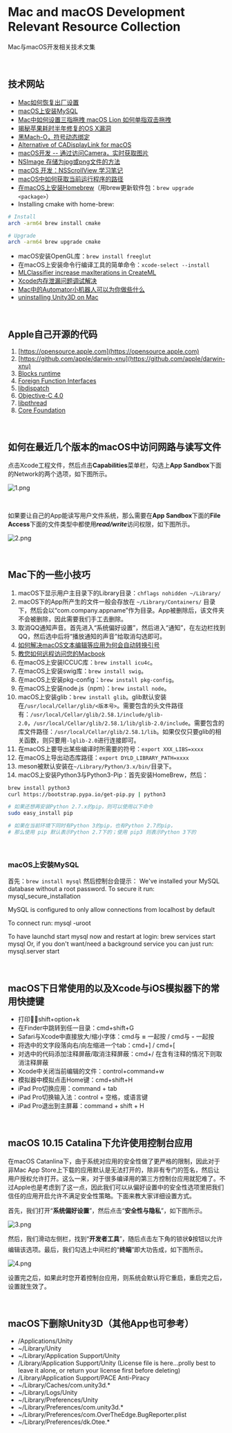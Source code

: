 # Mac and macOS Development Relevant Resource Collection
Mac与macOS开发相关技术文集

<br />

## 技术网站

- [Mac如何恢复出厂设置](http://zhinan.sogou.com/guide/detail/?id=1610048493)
- [macOS上安装MySQL](https://discussions.apple.com/docs/DOC-3082)
- [Mac中如何设置三指拖拽 macOS Lion 如何单指双击拖拽](http://www.anystandards.com/archives/49079.html)
- [揭秘苹果耗时半年修复的OS X漏洞](http://geek.csdn.net/news/detail/30401)
- [黑Mach-O，符号动态绑定](https://github.com/facebook/fishhook)
- [Alternative of CADisplayLink for macOS](https://stackoverflow.com/questions/14158743/alternative-of-cadisplaylink-for-mac-os-x)
- [macOS开发 -- 通过访问Camera，实时获取图片](https://blog.csdn.net/heroguo_jp/article/details/79500654)
- [NSImage 存储为jpg或png文件的方法](https://blog.csdn.net/yuanya/article/details/25510515)
- [macOS 开发：NSScrollView 学习笔记](https://segmentfault.com/a/1190000012069895)
- [macOS中如何获取当前运行程序的路径](https://www.cnblogs.com/zenny-chen/p/3290653.html)
- [在macOS上安装Homebrew](https://brew.sh)（用brew更新软件包：`brew upgrade <package>`）
- Installing cmake with home-brew:
```bash
# Install
arch -arm64 brew install cmake

# Upgrade
arch -arm64 brew upgrade cmake
```
- macOS安装OpenGL库：`brew install freeglut`
- 在macOS上安装命令行编译工具的简单命令：`xcode-select --install`
- [MLClassifier increase maxIterations in CreateML](https://forums.developer.apple.com/thread/104668)
- [Xcode内存泄漏问题调试解决](https://my.oschina.net/u/2483082/blog/755130)
- [Mac中的Automator小机器人可以为你做些什么](https://www.toutiao.com/i6484230280306491918/)
- [uninstalling Unity3D on Mac](https://forum.unity.com/threads/uninstalling-unity-on-mac.395154/)

<br />

## Apple自己开源的代码
1. [https://opensource.apple.com](https://opensource.apple.com)
1. [https://github.com/apple/darwin-xnu](https://github.com/apple/darwin-xnu)
1. [Blocks runtime](https://opensource.apple.com/source/clang/clang-800.0.42.1/src/projects/compiler-rt/lib/BlocksRuntime/)
1. [Foreign Function Interfaces](https://opensource.apple.com/source/libffi/libffi-18.1/)
1. [libdispatch](https://opensource.apple.com/source/libdispatch/libdispatch-913.30.4/)
1. [Objective-C 4.0](https://opensource.apple.com/source/objc4/objc4-723/)
1. [libpthread](https://opensource.apple.com/source/libpthread/libpthread-301.30.1/)
1. [Core Foundation](https://opensource.apple.com/source/CF/CF-1153.18/)

<br />

## 如何在最近几个版本的macOS中访问网路与读写文件

点击Xcode工程文件，然后点击**Capabilities**菜单栏，勾选上**App Sandbox**下面的Network的两个选项，如下图所示。

![1.png](https://github.com/zenny-chen/Mac-and-macOS-Development-Relevant-Resource-Collection/blob/master/1.png)

<br />

如果要让自己的App能读写用户文件系统，那么需要在**App Sandbox**下面的**File Access**下面的文件类型中都使用***read/write***访问权限，如下图所示。

![2.png](https://github.com/zenny-chen/Mac-and-macOS-Development-Relevant-Resource-Collection/blob/master/2.png)

<br />

## Mac下的一些小技巧

1. macOS下显示用户主目录下的Library目录：`chflags nohidden ~/Library/`
1. macOS下的App所产生的文件一般会存放在 `~/Library/Containers/` 目录下，然后会以“com.company.appname”作为目录。App被删除后，该文件夹不会被删除，因此需要我们手工去删除。
1. 取消QQ通知声音。首先进入“系统偏好设置”，然后进入“通知”，在左边栏找到QQ，然后选中后将“播放通知的声音”给取消勾选即可。
1. [如何解决macOS文本编辑等应用为何会自动转换引号](https://www.zhihu.com/question/35110457)
1. [教您如何远程访问您的Macbook](https://www.toutiao.com/a6636314785552007688)
1. 在macOS上安装ICCUC库：`brew install icu4c`。
1. 在macOS上安装swig库：`brew install swig`。
1. 在macOS上安装pkg-config：`brew install pkg-config`。
1. 在macOS上安装node.js（npm）：`brew install node`。
1. macOS上安装glib：`brew install glib`。glib默认安装在`/usr/local/Cellar/glib/<版本号>`。需要包含的头文件路径有：`/usr/local/Cellar/glib/2.58.1/include/glib-2.0`，`/usr/local/Cellar/glib/2.58.1/lib/glib-2.0/include`。需要包含的库文件路径：`/usr/local/Cellar/glib/2.58.1/lib`。如果仅仅只要glib的相关函数，则只要用`-lglib-2.0`进行连接即可。
1. 在macOS上要导出某些编译时所需要的符号：`export XXX_LIBS=xxxx`
1. 在macOS上导出动态库路径：`export DYLD_LIBRARY_PATH=xxxx`
1. meson被默认安装在`~/Library/Python/3.x/bin/`目录下。
1. macOS上安装Python3与Python3-Pip：首先安装HomeBrew，然后：
```bash
brew install python3
curl https://bootstrap.pypa.io/get-pip.py | python3

# 如果还想再安装Python 2.7.x的pip，则可以使用以下命令
sudo easy_install pip

# 如果在当前环境下同时有Python 3的pip，也有Python 2.7的pip，
# 那么使用 pip 默认表示Python 2.7下的；使用 pip3 则表示Python 3下的
```

<br />

### macOS上安装MySQL

首先：`brew install mysql`
然后控制台会提示：
We've installed your MySQL database without a root password. To secure it run:
    mysql_secure_installation

MySQL is configured to only allow connections from localhost by default

To connect run:
    mysql -uroot

To have launchd start mysql now and restart at login:
  brew services start mysql
Or, if you don't want/need a background service you can just run:
  mysql.server start

<br />

## macOS下日常使用的以及Xcode与iOS模拟器下的常用快捷键

- 打印：shift+option+k
- 在Finder中跳转到任一目录：cmd+shift+G
- Safari与Xcode中直接放大/缩小字体：cmd与 **=** 一起按 / cmd与 **-** 一起按
- 将选中的文字段落向右/向左缩进一个tab：cmd+] / cmd+[
- 对选中的代码添加注释屏蔽/取消注释屏蔽：cmd+/  在含有注释的情况下则取消注释屏蔽
- Xcode中关闭当前编辑的文件：control+command+w
- 模拟器中模拟点击Home键：cmd+shift+H
- iPad Pro切换应用：command + tab
- iPad Pro切换输入法：control + 空格，或语言键
- iPad Pro退出到主屏幕：command + shift + H

<br />

## macOS 10.15 Catalina下允许使用控制台应用

在macOS Catanlina下，由于系统对应用的安全性做了更严格的限制，因此对于非Mac App Store上下载的应用默认是无法打开的，除非有专门的签名，然后让用户授权允许打开。这么一来，对于很多编译用的第三方控制台应用就犯难了。不过Apple也是考虑到了这一点，因此我们可以从偏好设置中的安全性选项里把我们信任的应用开启允许不满足安全性策略。下面来教大家详细设置方式。

首先，我们打开“**系统偏好设置**”，然后点击“**安全性与隐私**”，如下图所示。

![3.png](https://github.com/zenny-chen/Mac-and-macOS-Development-Relevant-Resource-Collection/blob/master/3.png)

然后，我们滑动左侧栏，找到“**开发者工具**”，随后点击左下角的锁状🔒按钮以允许编辑该选项。最后，我们勾选上中间栏的“**终端**”即大功告成，如下图所示。

![4.png](https://github.com/zenny-chen/Mac-and-macOS-Development-Relevant-Resource-Collection/blob/master/4.png)

设置完之后，如果此时您开着控制台应用，则系统会默认将它重启，重启完之后，设置就生效了。

<br />

## macOS下删除Unity3D（其他App也可参考）

- /Applications/Unity
- ~/Library/Unity
- ~/Library/Application Support/Unity
- /Library/Application Support/Unity (License file is here...prolly best to leave it alone, or return your license first before deleting)
- /Library/Application Support/PACE Anti-Piracy
- ~/Library/Caches/com.unity3d.*
- ~/Library/Logs/Unity
- ~/Library/Preferences/Unity
- ~/Library/Preferences/com.unity3d.*
- ~/Library/Preferences/com.OverTheEdge.BugReporter.plist
- ~/Library/Preferences/dk.Otee.*


